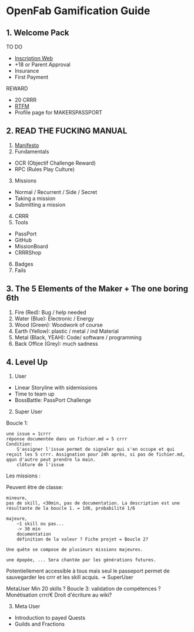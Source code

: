 # OpenFab Gamification Guide

## 1. Welcome Pack

TO DO

-	[Inscription Web](http://openfab.be/adhesion)
-	+18 or Parent Approval
-	Insurance
-	First Payment

REWARD

-	20 CRRR
-	[RTFM](https://github.com/openfab-lab/openfab/blob/master/RTFM.OF.md) 
-	Profile page for MAKERSPASSPORT

## 2. READ THE FUCKING MANUAL

1.	[Manifesto](https://github.com/openfab-lab/openfab/blob/master/Gamification/Manifesto%20v.01.md)
2.	Fundamentals
 * OCR (Objectif Challenge Reward)
 * RPC (Rules Play Culture)
3.	Missions
 * Normal / Recurrent / Side / Secret
 * Taking a mission
 * Submitting a mission
4.	CRRR
5.	Tools
  * PassPort
  * GitHub
  * MissionBoard
  * CRRRShop
6.	Badges
7.	Fails

## 3. The 5 Elements of the Maker + The one boring 6th

1.	Fire (Red): Bug / help needed
2.	Water (Blue): Electronic / Energy
3.	Wood (Green): Woodwork of course
4.	Earth (Yellow): plastic / metal / ind Material
5.	Metal (Black, YEAH): Code/ software / programming
6.	Back Office (Grey): much sadness 

## 4. Level Up

1.	User
  * Linear Storyline with sidemissions
  * Time to team up
  * BossBattle: PassPort Challenge
2.	Super User

Boucle 1:

    une issue = 1crrr
    réponse documentée dans un fichier.md = 5 crrr
    Condition:
        S'assigner l'issue permet de signaler qui s'en occupe et qui reçoit les 5 crrr. Assignation pour 24h après, si pas de fichier.md, qqun d'autre peut prendre la main.
        clôture de l'issue

Les missions :

Peuvent être de classe:

    mineure,
    pas de skill, <30min, pas de documentation. La description est une résultante de la boucle 1. = 1d6, probabilité 1/6

    majeure,
        ~1 skill ou pas...
        -> 30 min
        documentation
        définition de la valeur ? Fiche projet = Boucle 2?

    Une​ quête se compose de plusieurs missions majeures.

    une épopée, ... Sera chantée par les générations futures.

Potentiellement accessible à tous mais seul le passeport permet de sauvegarder les crrr et les skill acquis. -> SuperUser

MetaUser
Min 20 skills ?
Boucle 3: validation de compétences ?
Monétisation crrr/€
Droit d'écriture au wiki?

3.	Meta User
  * Introduction to payed Quests
  * Guilds and Fractions
  
  
  
